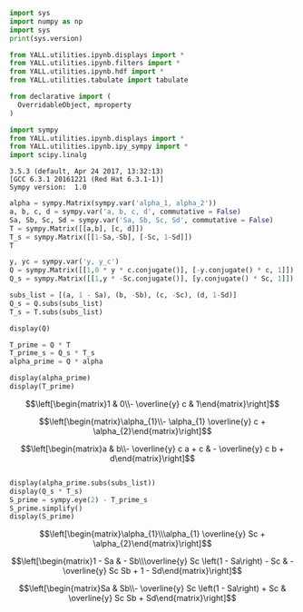 

```python
import sys
import numpy as np
import sys
print(sys.version)

from YALL.utilities.ipynb.displays import *
from YALL.utilities.ipynb.filters import *
from YALL.utilities.ipynb.hdf import *
from YALL.utilities.tabulate import tabulate

from declarative import (
  OverridableObject, mproperty
)

import sympy
from YALL.utilities.ipynb.displays import *
from YALL.utilities.ipynb.ipy_sympy import *
import scipy.linalg
```

    3.5.3 (default, Apr 24 2017, 13:32:13) 
    [GCC 6.3.1 20161221 (Red Hat 6.3.1-1)]
    Sympy version:  1.0



```python
alpha = sympy.Matrix(sympy.var('alpha_1, alpha_2'))
a, b, c, d = sympy.var('a, b, c, d', commutative = False)
Sa, Sb, Sc, Sd = sympy.var('Sa, Sb, Sc, Sd', commutative = False)
T = sympy.Matrix([[a,b], [c, d]])
T_s = sympy.Matrix([[1-Sa,-Sb], [-Sc, 1-Sd]])
T

y, yc = sympy.var('y, y_c')
Q = sympy.Matrix([[1,0 * y * c.conjugate()], [-y.conjugate() * c, 1]])
Q_s = sympy.Matrix([[1,y * -Sc.conjugate()], [y.conjugate() * Sc, 1]])

subs_list = [(a, 1 - Sa), (b, -Sb), (c, -Sc), (d, 1-Sd)]
Q_s = Q.subs(subs_list)
T_s = T.subs(subs_list)

display(Q)

T_prime = Q * T
T_prime_s = Q_s * T_s
alpha_prime = Q * alpha

display(alpha_prime)
display(T_prime)
```


$$\left[\begin{matrix}1 & 0\\- \overline{y} c & 1\end{matrix}\right]$$



$$\left[\begin{matrix}\alpha_{1}\\- \alpha_{1} \overline{y} c + \alpha_{2}\end{matrix}\right]$$



$$\left[\begin{matrix}a & b\\- \overline{y} c a + c & - \overline{y} c b + d\end{matrix}\right]$$



```python

```


```python
display(alpha_prime.subs(subs_list))
display(Q_s * T_s)
S_prime = sympy.eye(2) - T_prime_s
S_prime.simplify()
display(S_prime)
```


$$\left[\begin{matrix}\alpha_{1}\\\alpha_{1} \overline{y} Sc + \alpha_{2}\end{matrix}\right]$$



$$\left[\begin{matrix}1 - Sa & - Sb\\\overline{y} Sc \left(1 - Sa\right) - Sc & - \overline{y} Sc Sb + 1 - Sd\end{matrix}\right]$$



$$\left[\begin{matrix}Sa & Sb\\- \overline{y} Sc \left(1 - Sa\right) + Sc & \overline{y} Sc Sb + Sd\end{matrix}\right]$$



```python

```


```python

```
